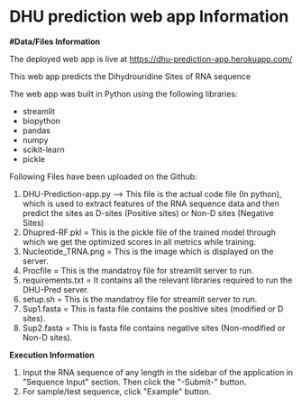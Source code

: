 # DHU prediction web app Information

**#Data/Files Information**

The deployed web app is live at https://dhu-prediction-app.herokuapp.com/

This web app predicts the Dihydrouridine Sites of RNA sequence

The web app was built in Python using the following libraries:
* streamlit
* biopython
* pandas
* numpy
* scikit-learn
* pickle

Following Files have been uploaded on the Github:

1) DHU-Prediction-app.py --> This file is the actual code file (In python), which is used to extract features of the RNA sequence data and then predict the sites as D-sites (Positive sites) or Non-D sites (Negative Sites)
2) Dhupred-RF.pkl = This is the pickle file of the trained model through which we get the optimized scores in all metrics while training.
3) Nucleotide_TRNA.png = This is the image which is displayed on the server.
4) Procfile = This is the mandatroy file for streamlit server to run.
5) requirements.txt = It contains all the relevant libraries required to run the DHU-Pred server.
6) setup.sh = This is the mandatroy file for streamlit server to run.
7) Sup1.fasta = This is fasta file contains the positive sites (modified or D sites).
8) Sup2.fasta = This is fasta file contains negative sites (Non-modified or Non-D sites).

**Execution Information**

1. Input the RNA sequence of any length in the sidebar of the application in "Sequence Input" section. Then click the "-Submit-" button.
2. For sample/test sequence, click "Example" button.
